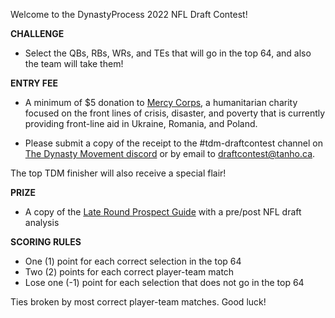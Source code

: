 Welcome to the DynastyProcess 2022 NFL Draft Contest!

**CHALLENGE**

* Select the QBs, RBs, WRs, and TEs that will go in the top 64, and also the team will take them!

**ENTRY FEE**

* A minimum of $5 donation to [Mercy Corps](https://www.mercycorps.org/), a humanitarian charity focused on the front lines of crisis, disaster, and poverty that is currently providing front-line aid in Ukraine, Romania, and Poland. 

* Please submit a copy of the receipt to the #tdm-draftcontest channel on [The Dynasty Movement discord](https://thedynastymovement.com/discord) or by email to [draftcontest@tanho.ca](mailto://draftcontest@tanho.ca).

The top TDM finisher will also receive a special flair!

**PRIZE**

* A copy of the [Late Round Prospect Guide](https://lateround.com/#guides) with a pre/post NFL draft analysis

**SCORING RULES**

* One (1) point for each correct selection in the top 64
* Two (2) points for each correct player-team match
* Lose one (-1) point for each selection that does not go in the top 64

Ties broken by most correct player-team matches. Good luck!
